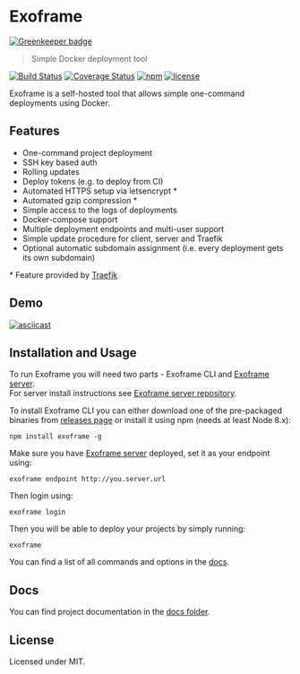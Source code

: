 # Exoframe

[![Greenkeeper badge](https://badges.greenkeeper.io/exoframejs/exoframe.svg)](https://greenkeeper.io/)

> Simple Docker deployment tool

[![Build Status](https://travis-ci.org/exoframejs/exoframe.svg?branch=master)](https://travis-ci.org/exoframejs/exoframe)
[![Coverage Status](https://coveralls.io/repos/github/exoframejs/exoframe/badge.svg?branch=master)](https://coveralls.io/github/exoframejs/exoframe?branch=master)
[![npm](https://img.shields.io/npm/v/exoframe.svg)](https://www.npmjs.com/package/exoframe)
[![license](https://img.shields.io/github/license/mashape/apistatus.svg?maxAge=2592000)](https://opensource.org/licenses/MIT)

Exoframe is a self-hosted tool that allows simple one-command deployments using Docker.

## Features

- One-command project deployment
- SSH key based auth
- Rolling updates
- Deploy tokens (e.g. to deploy from CI)
- Automated HTTPS setup via letsencrypt *
- Automated gzip compression *
- Simple access to the logs of deployments
- Docker-compose support
- Multiple deployment endpoints and multi-user support
- Simple update procedure for client, server and Traefik
- Optional automatic subdomain assignment (i.e. every deployment gets its own subdomain)

\* Feature provided by [Traefik](https://traefik.io/)

## Demo

[![asciicast](https://asciinema.org/a/129255.png)](https://asciinema.org/a/129255)

## Installation and Usage

To run Exoframe you will need two parts - Exoframe CLI and [Exoframe server](https://github.com/exoframejs/exoframe-server).  
For server install instructions see [Exoframe server repository](https://github.com/exoframejs/exoframe-server).

To install Exoframe CLI you can either download one of the pre-packaged binaries from [releases page](https://github.com/exoframejs/exoframe/releases) or install it using npm (needs at least Node 8.x):

```
npm install exoframe -g
```

Make sure you have [Exoframe server](https://github.com/exoframejs/exoframe-server) deployed, set it as your endpoint using:

```
exoframe endpoint http://you.server.url
```

Then login using:

```
exoframe login
```

Then you will be able to deploy your projects by simply running:

```
exoframe
```

You can find a list of all commands and options in the [docs](./docs/README.md).

## Docs

You can find project documentation in the [docs folder](./docs/README.md).

## License

Licensed under MIT.
